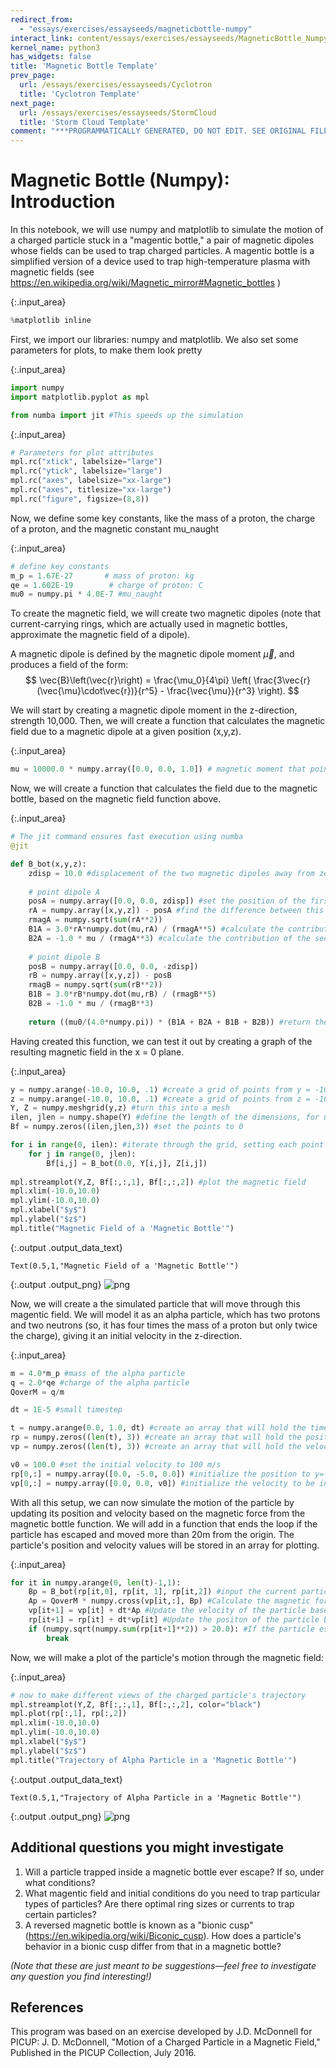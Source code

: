 ```yaml
---
redirect_from:
  - "essays/exercises/essayseeds/magneticbottle-numpy"
interact_link: content/essays/exercises/essayseeds/MagneticBottle_Numpy.ipynb
kernel_name: python3
has_widgets: false
title: 'Magnetic Bottle Template'
prev_page:
  url: /essays/exercises/essayseeds/Cyclotron
  title: 'Cyclotron Template'
next_page:
  url: /essays/exercises/essayseeds/StormCloud
  title: 'Storm Cloud Template'
comment: "***PROGRAMMATICALLY GENERATED, DO NOT EDIT. SEE ORIGINAL FILES IN /content***"
---
```


# Magnetic Bottle (Numpy): Introduction

In this notebook, we will use numpy and matplotlib to simulate the motion of a charged particle stuck in a "magentic bottle," a pair of magnetic dipoles whose fields can be used to trap charged particles. A magentic bottle is a simplified version of a device used to trap high-temperature plasma with magnetic fields (see https://en.wikipedia.org/wiki/Magnetic_mirror#Magnetic_bottles )



{:.input_area}
```python
%matplotlib inline
```


First, we import our libraries: numpy and matplotlib. We also set some parameters for plots, to make them look pretty



{:.input_area}
```python
import numpy
import matplotlib.pyplot as mpl

from numba import jit #This speeds up the simulation
```




{:.input_area}
```python
# Parameters for plot attributes
mpl.rc("xtick", labelsize="large")
mpl.rc("ytick", labelsize="large")
mpl.rc("axes", labelsize="xx-large")
mpl.rc("axes", titlesize="xx-large")
mpl.rc("figure", figsize=(8,8))
```


Now, we define some key constants, like the mass of a proton, the charge of a proton, and the magnetic constant mu_naught



{:.input_area}
```python
# define key constants
m_p = 1.67E-27       # mass of proton: kg
qe = 1.602E-19        # charge of proton: C
mu0 = numpy.pi * 4.0E-7 #mu_naught
```


To create the magnetic field, we will create two magnetic dipoles (note that current-carrying rings, which are actually used in magnetic bottles, approximate the magnetic field of a dipole). 

A magnetic dipole is defined by the magnetic dipole moment $\vec{\mu}$, and produces a field of the form:
$$ \vec{B}\left(\vec{r}\right) = \frac{\mu_0}{4\pi} \left( \frac{3\vec{r}(\vec{\mu}\cdot\vec{r})}{r^5} - \frac{\vec{\mu}}{r^3} \right).  $$

We will start by creating a magnetic dipole moment in the z-direction, strength 10,000. Then, we will create a function that calculates the magnetic field due to a magnetic dipole at a given position (x,y,z).



{:.input_area}
```python
mu = 10000.0 * numpy.array([0.0, 0.0, 1.0]) # magnetic moment that points in the z direction
```


Now, we will create a function that calculates the field due to the magnetic bottle, based on the magnetic field function above.



{:.input_area}
```python
# The jit command ensures fast execution using numba
@jit

def B_bot(x,y,z):
    zdisp = 10.0 #displacement of the two magnetic dipoles away from zero (one is at z = +zdisp, the other at -zdisp)
    
    # point dipole A
    posA = numpy.array([0.0, 0.0, zdisp]) #set the position of the first dipole
    rA = numpy.array([x,y,z]) - posA #find the difference between this position and the observation position
    rmagA = numpy.sqrt(sum(rA**2))
    B1A = 3.0*rA*numpy.dot(mu,rA) / (rmagA**5) #calculate the contribution of the first term to the magnetic field
    B2A = -1.0 * mu / (rmagA**3) #calculate the contribution of the second term
    
    # point dipole B
    posB = numpy.array([0.0, 0.0, -zdisp])
    rB = numpy.array([x,y,z]) - posB
    rmagB = numpy.sqrt(sum(rB**2))
    B1B = 3.0*rB*numpy.dot(mu,rB) / (rmagB**5)
    B2B = -1.0 * mu / (rmagB**3)
    
    return ((mu0/(4.0*numpy.pi)) * (B1A + B2A + B1B + B2B)) #return the magnetic field due to the magnetic bottle.
```


Having created this function, we can test it out by creating a graph of the resulting magnetic field in the x = 0 plane.



{:.input_area}
```python
y = numpy.arange(-10.0, 10.0, .1) #create a grid of points from y = -10 to 10
z = numpy.arange(-10.0, 10.0, .1) #create a grid of points from z = -10 to 10
Y, Z = numpy.meshgrid(y,z) #turn this into a mesh
ilen, jlen = numpy.shape(Y) #define the length of the dimensions, for use in iteration
Bf = numpy.zeros((ilen,jlen,3)) #set the points to 0

for i in range(0, ilen): #iterate through the grid, setting each point equal to the magnetic field value there
    for j in range(0, jlen):
        Bf[i,j] = B_bot(0.0, Y[i,j], Z[i,j]) 
        
mpl.streamplot(Y,Z, Bf[:,:,1], Bf[:,:,2]) #plot the magnetic field
mpl.xlim(-10.0,10.0)
mpl.ylim(-10.0,10.0)
mpl.xlabel("$y$")
mpl.ylabel("$z$")
mpl.title("Magnetic Field of a 'Magnetic Bottle'")
```





{:.output .output_data_text}
```
Text(0.5,1,"Magnetic Field of a 'Magnetic Bottle'")
```




{:.output .output_png}
![png](/computational-essay-showroom/_build/images/essays/exercises/essayseeds/MagneticBottle_Numpy_13_1.png)



Now, we will create a the simulated particle that will move through this magentic field. We will model it as an alpha particle, which has two protons and two neutrons (so, it has four times the mass of a proton but only twice the charge), giving it an initial velocity in the z-direction.



{:.input_area}
```python
m = 4.0*m_p #mass of the alpha particle
q = 2.0*qe #charge of the alpha particle
QoverM = q/m

dt = 1E-5 #small timestep

t = numpy.arange(0.0, 1.0, dt) #create an array that will hold the times
rp = numpy.zeros((len(t), 3)) #create an array that will hold the position values
vp = numpy.zeros((len(t), 3)) #create an array that will hold the velocity values

v0 = 100.0 #set the initial velocity to 100 m/s
rp[0,:] = numpy.array([0.0, -5.0, 0.0]) #initialize the position to y=-5, 5m above the lower dipole
vp[0,:] = numpy.array([0.0, 0.0, v0]) #initialize the velocity to be in the z-direction
```


With all this setup, we can now simulate the motion of the particle by updating its position and velocity based on the magnetic force from the magnetic bottle function. We will add in a function that ends the loop if the particle has escaped and moved more than 20m from the origin. The particle's position and velocity values will be stored in an array for plotting.



{:.input_area}
```python
for it in numpy.arange(0, len(t)-1,1):
    Bp = B_bot(rp[it,0], rp[it, 1], rp[it,2]) #input the current particle position into the B_bot function to get the magnetic field
    Ap = QoverM * numpy.cross(vp[it,:], Bp) #Calculate the magnetic force on the particle
    vp[it+1] = vp[it] + dt*Ap #Update the velocity of the particle based on this force
    rp[it+1] = rp[it] + dt*vp[it] #Update the positon of the particle based on this velocity
    if (numpy.sqrt(numpy.sum(rp[it+1]**2)) > 20.0): #If the particle escapes (goes more than 20m away from the origin) end the loop
        break
```


Now, we will make a plot of the particle's motion through the magnetic field: 



{:.input_area}
```python
# now to make different views of the charged particle's trajectory
mpl.streamplot(Y,Z, Bf[:,:,1], Bf[:,:,2], color="black")
mpl.plot(rp[:,1], rp[:,2])
mpl.xlim(-10.0,10.0)
mpl.ylim(-10.0,10.0)
mpl.xlabel("$y$")
mpl.ylabel("$z$")
mpl.title("Trajectory of Alpha Particle in a 'Magnetic Bottle'")
```





{:.output .output_data_text}
```
Text(0.5,1,"Trajectory of Alpha Particle in a 'Magnetic Bottle'")
```




{:.output .output_png}
![png](/computational-essay-showroom/_build/images/essays/exercises/essayseeds/MagneticBottle_Numpy_19_1.png)



## Additional questions you might investigate

1. Will a particle trapped inside a magnetic bottle ever escape? If so, under what conditions?
2. What magentic field and initial conditions do you need to trap particular types of particles? Are there optimal ring sizes or currents to trap certain particles?
3. A reversed magnetic bottle is known as a "bionic cusp" (https://en.wikipedia.org/wiki/Biconic_cusp). How does a particle's behavior in a bionic cusp differ from that in a magnetic bottle?

*(Note that these are just meant to be suggestions—feel free to investigate any question you find interesting!)*

## References

This program was based on an exercise developed by J.D. McDonnell for PICUP: 
J. D. McDonnell, "Motion of a Charged Particle in a Magnetic Field," Published in the PICUP Collection, July 2016.

